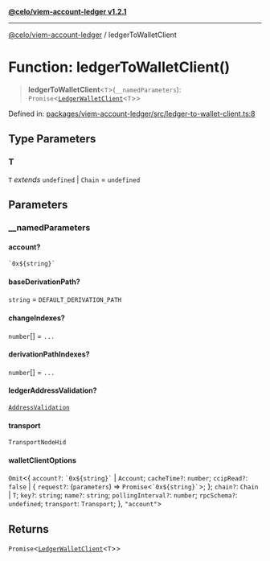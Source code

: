 [**@celo/viem-account-ledger v1.2.1**](../README.md)

***

[@celo/viem-account-ledger](../globals.md) / ledgerToWalletClient

# Function: ledgerToWalletClient()

> **ledgerToWalletClient**\<`T`\>(`__namedParameters`): `Promise`\<[`LedgerWalletClient`](../type-aliases/LedgerWalletClient.md)\<`T`\>\>

Defined in: [packages/viem-account-ledger/src/ledger-to-wallet-client.ts:8](https://github.com/celo-org/developer-tooling/blob/master/packages/viem-account-ledger/src/ledger-to-wallet-client.ts#L8)

## Type Parameters

### T

`T` *extends* `undefined` \| `Chain` = `undefined`

## Parameters

### \_\_namedParameters

#### account?

`` `0x${string}` ``

#### baseDerivationPath?

`string` = `DEFAULT_DERIVATION_PATH`

#### changeIndexes?

`number`[] = `...`

#### derivationPathIndexes?

`number`[] = `...`

#### ledgerAddressValidation?

[`AddressValidation`](../enumerations/AddressValidation.md)

#### transport

`TransportNodeHid`

#### walletClientOptions

`Omit`\<\{ `account?`: `` `0x${string}` `` \| `Account`; `cacheTime?`: `number`; `ccipRead?`: `false` \| \{ `request?`: (`parameters`) => `Promise`\<`` `0x${string}` ``\>; \}; `chain?`: `Chain` \| `T`; `key?`: `string`; `name?`: `string`; `pollingInterval?`: `number`; `rpcSchema?`: `undefined`; `transport`: `Transport`; \}, `"account"`\>

## Returns

`Promise`\<[`LedgerWalletClient`](../type-aliases/LedgerWalletClient.md)\<`T`\>\>
